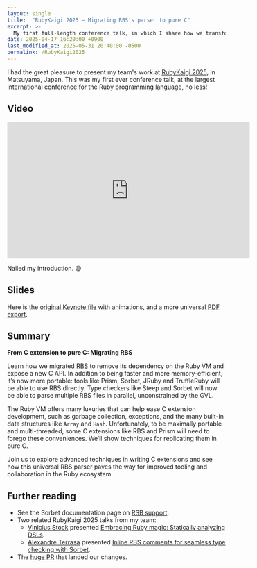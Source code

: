 ```yaml
---
layout: single
title:  "RubyKaigi 2025 – Migrating RBS's parser to pure C"
excerpt: >-
  My first full-length conference talk, in which I share how we transformed the RBS parser into a pure C library, that can be embedded into any system, even without Ruby!
date: 2025-04-17 16:20:00 +0900
last_modified_at: 2025-05-31 20:40:00 -0500
permalink: /RubyKaigi2025
---
```


I had the great pleasure to present my team's work at [RubyKaigi 2025](https://rubykaigi.org/2025), in Matsuyama, Japan. This was my first ever conference talk, at the largest international conference for the Ruby programming language, no less!

## Video

<iframe width="560" height="315" src="https://www.youtube-nocookie.com/embed/AgY9tm4sBbc?start=4" title="YouTube video player" frameborder="0" allow="accelerometer; autoplay; clipboard-write; encrypted-media; gyroscope; picture-in-picture; web-share" referrerpolicy="strict-origin-when-cross-origin" allowfullscreen></iframe>
<br>

Nailed my introduction. 😄

## Slides

Here is the [original Keynote file](/resources/RubyKaigi2025/RBS-talk.key.zip) with animations, and a more universal [PDF export](/resources/RubyKaigi2025/RBS-talk-slides.pdf).

## Summary

**From C extension to pure C: Migrating RBS**

Learn how we migrated [RBS](https://github.com/ruby/rbs) to remove its dependency on the Ruby VM and expose a new C API. In addition to being faster and more memory-efficient, it’s now more portable: tools like Prism, Sorbet, JRuby and TruffleRuby will be able to use RBS directly. Type checkers like Steep and Sorbet will now be able to parse multiple RBS files in parallel, unconstrained by the GVL.

The Ruby VM offers many luxuries that can help ease C extension development, such as garbage collection, exceptions, and the many built-in data structures like `Array` and `Hash`. Unfortunately, to be maximally portable and multi-threaded, some C extensions like RBS and Prism will need to forego these conveniences. We’ll show techniques for replicating them in pure C.

Join us to explore advanced techniques in writing C extensions and see how this universal RBS parser paves the way for improved tooling and collaboration in the Ruby ecosystem.

## Further reading

* See the Sorbet documentation page on [RSB support](https://sorbet.org/docs/rbs-support).
* Two related RubyKaigi 2025 talks from my team:
  * [Vinicius Stock](https://vinistock.com/) presented [Embracing Ruby magic: Statically analyzing DSLs](https://rubykaigi.org/2025/presentations/vinistock.html).
  * [Alexandre Terrasa](https://github.com/Morriar) presented [Inline RBS comments for seamless type checking with Sorbet](https://rubykaigi.org/2025/presentations/Morriar.html).
* The [huge PR](https://github.com/ruby/rbs/pull/2398) that landed our changes.
